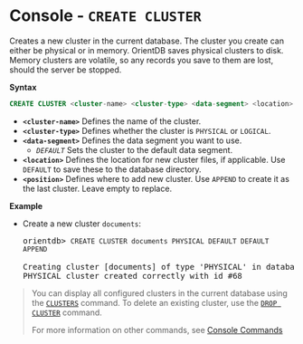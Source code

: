 <!-- proofread 2015-01-07 SAM -->

# Console - `CREATE CLUSTER`

Creates a new cluster in the current database. The cluster you create can either be physical or  in memory. OrientDB saves physical clusters to disk. Memory clusters are volatile, so any records you save to them are lost, should the server be stopped.

**Syntax**

```sql
CREATE CLUSTER <cluster-name> <cluster-type> <data-segment> <location> [<position>]
```

- **`<cluster-name>`** Defines the name of the cluster.
- **`<cluster-type>`** Defines whether the cluster is `PHYSICAL` or `LOGICAL`.
- **`<data-segment>`** Defines the data segment you want to use.
  - *`DEFAULT`* Sets the cluster to the default data segment.
- **`<location>`** Defines the location for new cluster files, if applicable.  Use `DEFAULT` to save these to the database directory.
- **`<position>`** Defines where to add new cluster.  Use `APPEND` to create it as the last cluster. Leave empty to replace.

**Example**

- Create a new cluster `documents`:

  <pre>
  orientdb> <code class="lang-sql userinput">CREATE CLUSTER documents PHYSICAL DEFAULT DEFAULT APPEND</code>

  Creating cluster [documents] of type 'PHYSICAL' in database demo as last one...
  PHYSICAL cluster created correctly with id #68
  </pre>


>You can display all configured clusters in the current database using the [`CLUSTERS`](Console-Command-Clusters.md) command.  To delete an existing cluster, use the [`DROP CLUSTER`](Console-Command-Drop-Cluster.md) command.
>
>For more information on other commands, see [Console Commands](Console-Commands.md)